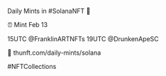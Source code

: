 Daily Mints in #SolanaNFT 🚀

⏰ Mint Feb 13

15UTC @FranklinARTNFTs
19UTC @DrunkenApeSC

🔗 thunft.com/daily-mints/solana

#NFTCollections